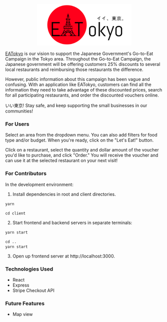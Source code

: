 <p align="center">
  <img width="300" alt="logo" src="./client/public/Logo.png">
</p>

[EATokyo](https://eatokyo.herokuapp.com/) is our vision to support the Japanese Government's Go-to-Eat Campaign in the Tokyo area. Throughout the Go-to-Eat Campaign, the Japanese government will be offering customers 25% discounts to several local restaurants and reimbursing those restaurants the difference. 

However, public information about this campaign has been vague and confusing. With an application like EATokyo, customers can find all the information they need to take advantage of these discounted prices, search for all participating restaurants, and order the discounted vouchers online. 

いい東京! Stay safe, and keep supporting the small businesses in our communities! 

### For Users
Select an area from the dropdown menu. You can also add filters for food type and/or budget. When you're ready, click on the "Let's Eat!" button.

Click on a restaurant, select the quantity and dollar amount of the voucher you'd like to purchase, and click "Order." You will receive the voucher and can use it at the selected restaurant on your next visit!

### For Contributors
In the development environment:

1. Install dependencies in root and client directories.
```
yarn
```

```
cd client
```

2. Start frontend and backend servers in separate terminals:
```
yarn start
```
```
cd ..
yarn start
```
3. Open up frontend server at http://localhost:3000.

### Technologies Used
- React
- Express
- Stripe Checkout API

### Future Features
- Map view